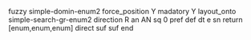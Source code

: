 fuzzy simple-domin-enum2
   force_position Y
   madatory Y
   layout_onto simple-search-gr-enum2
   direction R
   an AN
   sq 0
   pref 
   def 
    dt e
    sn 
    return [enum,enum,enum]
    direct 
   suf 
   suf 
end
